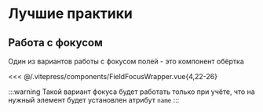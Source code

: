 # Лучшие практики

## Работа с фокусом

Один из вариантов работы с фокусом полей - это компонент обёртка

<<< @/.vitepress/components/FieldFocusWrapper.vue{4,22-26}

:::warning
Такой вариант фокуса будет работать только при учёте, что на нужный элемент будет установлен атрибут `name`
:::
